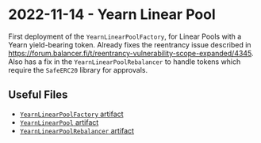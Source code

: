 # 2022-11-14 - Yearn Linear Pool

First deployment of the `YearnLinearPoolFactory`, for Linear Pools with a Yearn yield-bearing token.
Already fixes the reentrancy issue described in https://forum.balancer.fi/t/reentrancy-vulnerability-scope-expanded/4345.
Also has a fix in the `YearnLinearPoolRebalancer` to handle tokens which require the `SafeERC20` library for approvals.

## Useful Files

- [`YearnLinearPoolFactory` artifact](./artifact/YearnLinearPoolFactory.json)
- [`YearnLinearPool` artifact](./artifact/YearnLinearPool.json)
- [`YearnLinearPoolRebalancer` artifact](./artifact/YearnLinearPoolRebalancer.json)